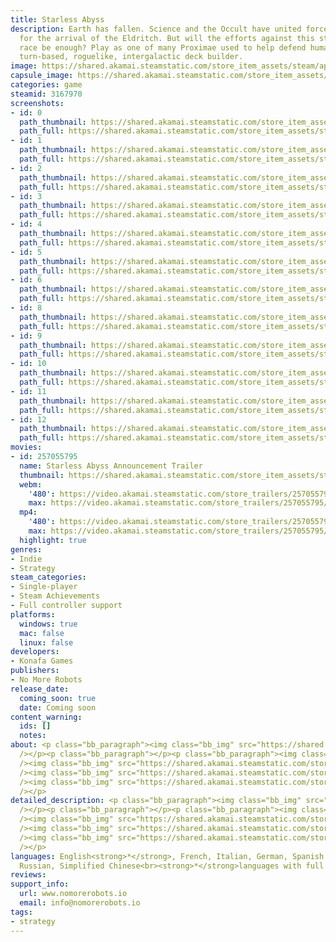```yaml
---
title: Starless Abyss
description: Earth has fallen. Science and the Occult have united forces to brace
  for the arrival of the Eldritch. But will the efforts against this strange, alien
  race be enough? Play as one of many Proximae used to help defend humanity in this
  turn-based, roguelike, intergalactic deck builder.
image: https://shared.akamai.steamstatic.com/store_item_assets/steam/apps/3167970/header.jpg?t=1730128669
capsule_image: https://shared.akamai.steamstatic.com/store_item_assets/steam/apps/3167970/2ccef9671cc464b7f848ce92a9af3a9d37f27967/capsule_231x87.jpg?t=1730128669
categories: game
steamid: 3167970
screenshots:
- id: 0
  path_thumbnail: https://shared.akamai.steamstatic.com/store_item_assets/steam/apps/3167970/ss_7a21c32df6e562b9e56cb89fae885033d750e186.600x338.jpg?t=1730128669
  path_full: https://shared.akamai.steamstatic.com/store_item_assets/steam/apps/3167970/ss_7a21c32df6e562b9e56cb89fae885033d750e186.1920x1080.jpg?t=1730128669
- id: 1
  path_thumbnail: https://shared.akamai.steamstatic.com/store_item_assets/steam/apps/3167970/ss_28bc0b4aadb69aa4e9ee38c910e5335a966f887d.600x338.jpg?t=1730128669
  path_full: https://shared.akamai.steamstatic.com/store_item_assets/steam/apps/3167970/ss_28bc0b4aadb69aa4e9ee38c910e5335a966f887d.1920x1080.jpg?t=1730128669
- id: 2
  path_thumbnail: https://shared.akamai.steamstatic.com/store_item_assets/steam/apps/3167970/ss_450bd96a45def67fbfd95f5bb171d608d815d4b7.600x338.jpg?t=1730128669
  path_full: https://shared.akamai.steamstatic.com/store_item_assets/steam/apps/3167970/ss_450bd96a45def67fbfd95f5bb171d608d815d4b7.1920x1080.jpg?t=1730128669
- id: 3
  path_thumbnail: https://shared.akamai.steamstatic.com/store_item_assets/steam/apps/3167970/ss_5810cb13dfa0c8eeb5be17fe331763697342cff5.600x338.jpg?t=1730128669
  path_full: https://shared.akamai.steamstatic.com/store_item_assets/steam/apps/3167970/ss_5810cb13dfa0c8eeb5be17fe331763697342cff5.1920x1080.jpg?t=1730128669
- id: 4
  path_thumbnail: https://shared.akamai.steamstatic.com/store_item_assets/steam/apps/3167970/ss_20a31a33edd3809a560bc92a0fc166094b2d4d05.600x338.jpg?t=1730128669
  path_full: https://shared.akamai.steamstatic.com/store_item_assets/steam/apps/3167970/ss_20a31a33edd3809a560bc92a0fc166094b2d4d05.1920x1080.jpg?t=1730128669
- id: 5
  path_thumbnail: https://shared.akamai.steamstatic.com/store_item_assets/steam/apps/3167970/ss_c6bbe1a4dd5f060b0888bf1f546cc7b2a10fb346.600x338.jpg?t=1730128669
  path_full: https://shared.akamai.steamstatic.com/store_item_assets/steam/apps/3167970/ss_c6bbe1a4dd5f060b0888bf1f546cc7b2a10fb346.1920x1080.jpg?t=1730128669
- id: 6
  path_thumbnail: https://shared.akamai.steamstatic.com/store_item_assets/steam/apps/3167970/ss_24475ec80442906027ba4a85fa47d4143cf60b9e.600x338.jpg?t=1730128669
  path_full: https://shared.akamai.steamstatic.com/store_item_assets/steam/apps/3167970/ss_24475ec80442906027ba4a85fa47d4143cf60b9e.1920x1080.jpg?t=1730128669
- id: 8
  path_thumbnail: https://shared.akamai.steamstatic.com/store_item_assets/steam/apps/3167970/ss_cf4ad8691c52d7ef9442d548cef15efa5238c589.600x338.jpg?t=1730128669
  path_full: https://shared.akamai.steamstatic.com/store_item_assets/steam/apps/3167970/ss_cf4ad8691c52d7ef9442d548cef15efa5238c589.1920x1080.jpg?t=1730128669
- id: 9
  path_thumbnail: https://shared.akamai.steamstatic.com/store_item_assets/steam/apps/3167970/ss_7843e9a85a42e08ebe6590506dde3f440ff05c2d.600x338.jpg?t=1730128669
  path_full: https://shared.akamai.steamstatic.com/store_item_assets/steam/apps/3167970/ss_7843e9a85a42e08ebe6590506dde3f440ff05c2d.1920x1080.jpg?t=1730128669
- id: 10
  path_thumbnail: https://shared.akamai.steamstatic.com/store_item_assets/steam/apps/3167970/ss_0d98514357c24fb92976d881e30326e044a7893a.600x338.jpg?t=1730128669
  path_full: https://shared.akamai.steamstatic.com/store_item_assets/steam/apps/3167970/ss_0d98514357c24fb92976d881e30326e044a7893a.1920x1080.jpg?t=1730128669
- id: 11
  path_thumbnail: https://shared.akamai.steamstatic.com/store_item_assets/steam/apps/3167970/ss_8fcd72021b17528f6ca41d82867e02788e58087a.600x338.jpg?t=1730128669
  path_full: https://shared.akamai.steamstatic.com/store_item_assets/steam/apps/3167970/ss_8fcd72021b17528f6ca41d82867e02788e58087a.1920x1080.jpg?t=1730128669
- id: 12
  path_thumbnail: https://shared.akamai.steamstatic.com/store_item_assets/steam/apps/3167970/ss_737143f800d59142c45822e5fb6f1a5505cac487.600x338.jpg?t=1730128669
  path_full: https://shared.akamai.steamstatic.com/store_item_assets/steam/apps/3167970/ss_737143f800d59142c45822e5fb6f1a5505cac487.1920x1080.jpg?t=1730128669
movies:
- id: 257055795
  name: Starless Abyss Announcement Trailer
  thumbnail: https://shared.akamai.steamstatic.com/store_item_assets/steam/apps/257055795/d55cc538475fce7905fd562ee326df2304e63717/movie_600x337.jpg?t=1728571610
  webm:
    '480': https://video.akamai.steamstatic.com/store_trailers/257055795/movie480_vp9.webm?t=1728571610
    max: https://video.akamai.steamstatic.com/store_trailers/257055795/movie_max_vp9.webm?t=1728571610
  mp4:
    '480': https://video.akamai.steamstatic.com/store_trailers/257055795/movie480.mp4?t=1728571610
    max: https://video.akamai.steamstatic.com/store_trailers/257055795/movie_max.mp4?t=1728571610
  highlight: true
genres:
- Indie
- Strategy
steam_categories:
- Single-player
- Steam Achievements
- Full controller support
platforms:
  windows: true
  mac: false
  linux: false
developers:
- Konafa Games
publishers:
- No More Robots
release_date:
  coming_soon: true
  date: Coming soon
content_warning:
  ids: []
  notes:
about: <p class="bb_paragraph"><img class="bb_img" src="https://shared.akamai.steamstatic.com/store_item_assets/steam/apps/3167970/extras/Starless-Abyss_DialogueGifRealityJumpWeb.gif?t=1730128669"
  /></p><p class="bb_paragraph"></p><p class="bb_paragraph"><img class="bb_img" src="https://shared.akamai.steamstatic.com/store_item_assets/steam/apps/3167970/extras/Main_Page_Asset1_Correct_Size_NewCardGreySpace.gif?t=1730128669"
  /><img class="bb_img" src="https://shared.akamai.steamstatic.com/store_item_assets/steam/apps/3167970/extras/Main_Page_Asset2_Final.gif?t=1730128669"
  /><img class="bb_img" src="https://shared.akamai.steamstatic.com/store_item_assets/steam/apps/3167970/extras/Main_Page_Asset4_Final.gif?t=1730128669"
  /><img class="bb_img" src="https://shared.akamai.steamstatic.com/store_item_assets/steam/apps/3167970/extras/Main_Page_Asset3_Final.gif?t=1730128669"
  /></p>
detailed_description: <p class="bb_paragraph"><img class="bb_img" src="https://shared.akamai.steamstatic.com/store_item_assets/steam/apps/3167970/extras/Starless-Abyss_DialogueGifRealityJumpWeb.gif?t=1730128669"
  /></p><p class="bb_paragraph"></p><p class="bb_paragraph"><img class="bb_img" src="https://shared.akamai.steamstatic.com/store_item_assets/steam/apps/3167970/extras/Main_Page_Asset1_Correct_Size_NewCardGreySpace.gif?t=1730128669"
  /><img class="bb_img" src="https://shared.akamai.steamstatic.com/store_item_assets/steam/apps/3167970/extras/Main_Page_Asset2_Final.gif?t=1730128669"
  /><img class="bb_img" src="https://shared.akamai.steamstatic.com/store_item_assets/steam/apps/3167970/extras/Main_Page_Asset4_Final.gif?t=1730128669"
  /><img class="bb_img" src="https://shared.akamai.steamstatic.com/store_item_assets/steam/apps/3167970/extras/Main_Page_Asset3_Final.gif?t=1730128669"
  /></p>
languages: English<strong>*</strong>, French, Italian, German, Spanish - Spain, Japanese,
  Russian, Simplified Chinese<br><strong>*</strong>languages with full audio support
reviews:
support_info:
  url: www.nomorerobots.io
  email: info@nomorerobots.io
tags:
- strategy
---
```


